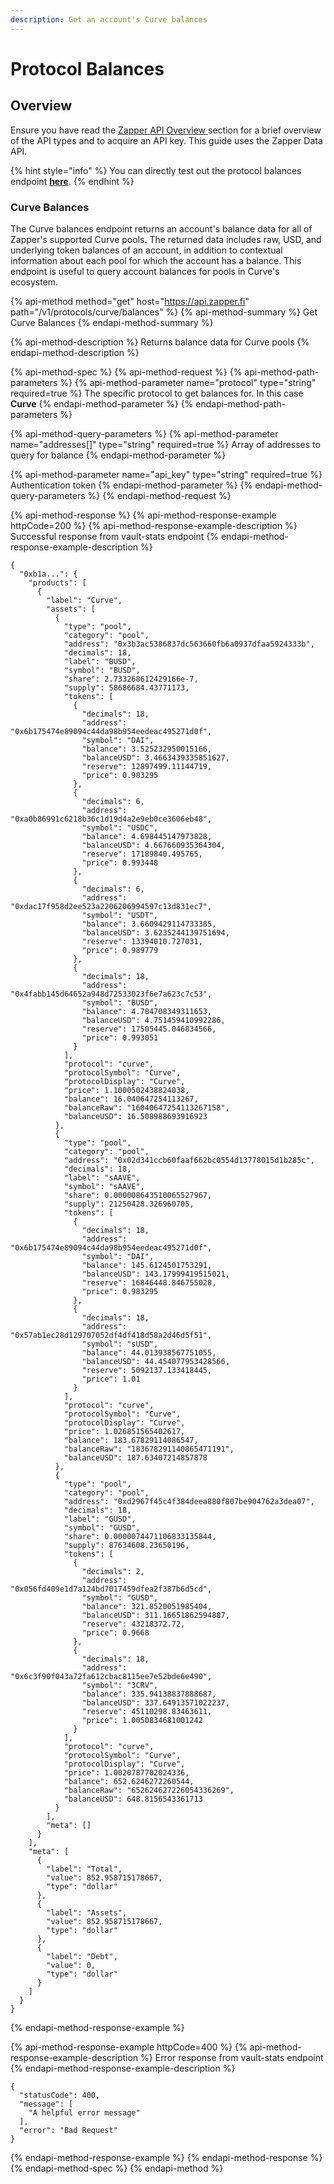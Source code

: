 ```yaml
---
description: Get an account's Curve balances
---
```


# Protocol Balances

## Overview

Ensure you have read the [Zapper API Overview ](../api-getting-started.md)section for a brief overview of the API types and to acquire an API key. This guide uses the Zapper Data API. 

{% hint style="info" %}
You can directly test out the protocol balances endpoint [**here**](https://api.zapper.fi/api/static/index.html#/default/BalanceController_getProtocolBalances).
{% endhint %}

### Curve Balances

The Curve balances endpoint returns an account's balance data for all of Zapper's supported Curve pools. The returned data includes raw, USD, and underlying token balances of an account, in addition to contextual information about each pool for which the account has a balance. This endpoint is useful to query account balances for pools in Curve's ecosystem.

{% api-method method="get" host="https://api.zapper.fi" path="/v1/protocols/curve/balances" %}
{% api-method-summary %}
Get Curve Balances
{% endapi-method-summary %}

{% api-method-description %}
Returns balance data for Curve pools 
{% endapi-method-description %}

{% api-method-spec %}
{% api-method-request %}
{% api-method-path-parameters %}
{% api-method-parameter name="protocol" type="string" required=true %}
The specific protocol to get balances for. In this case **Curve**
{% endapi-method-parameter %}
{% endapi-method-path-parameters %}

{% api-method-query-parameters %}
{% api-method-parameter name="addresses\[\]" type="string" required=true %}
Array of addresses to query for balance
{% endapi-method-parameter %}

{% api-method-parameter name="api\_key" type="string" required=true %}
Authentication token
{% endapi-method-parameter %}
{% endapi-method-query-parameters %}
{% endapi-method-request %}

{% api-method-response %}
{% api-method-response-example httpCode=200 %}
{% api-method-response-example-description %}
Successful response from vault-stats endpoint
{% endapi-method-response-example-description %}

```
{
  "0xb1a...": {
    "products": [
      {
        "label": "Curve",
        "assets": [
          {
            "type": "pool",
            "category": "pool",
            "address": "0x3b3ac5386837dc563660fb6a0937dfaa5924333b",
            "decimals": 18,
            "label": "BUSD",
            "symbol": "BUSD",
            "share": 2.733268612429166e-7,
            "supply": 58686684.43771173,
            "tokens": [
              {
                "decimals": 18,
                "address": "0x6b175474e89094c44da98b954eedeac495271d0f",
                "symbol": "DAI",
                "balance": 3.525232950015166,
                "balanceUSD": 3.4663439335851627,
                "reserve": 12897499.11144719,
                "price": 0.983295
              },
              {
                "decimals": 6,
                "address": "0xa0b86991c6218b36c1d19d4a2e9eb0ce3606eb48",
                "symbol": "USDC",
                "balance": 4.698445147973828,
                "balanceUSD": 4.667660935364304,
                "reserve": 17189840.495765,
                "price": 0.993448
              },
              {
                "decimals": 6,
                "address": "0xdac17f958d2ee523a2206206994597c13d831ec7",
                "symbol": "USDT",
                "balance": 3.6609429114733385,
                "balanceUSD": 3.6235244139751694,
                "reserve": 13394010.727031,
                "price": 0.989779
              },
              {
                "decimals": 18,
                "address": "0x4fabb145d64652a948d72533023f6e7a623c7c53",
                "symbol": "BUSD",
                "balance": 4.784708349311653,
                "balanceUSD": 4.751459410992286,
                "reserve": 17505445.046834566,
                "price": 0.993051
              }
            ],
            "protocol": "curve",
            "protocolSymbol": "Curve",
            "protocolDisplay": "Curve",
            "price": 1.1000502438824038,
            "balance": 16.040647254113267,
            "balanceRaw": "16040647254113267158",
            "balanceUSD": 16.508988693916923
          },
          {
            "type": "pool",
            "category": "pool",
            "address": "0x02d341ccb60faaf662bc0554d13778015d1b285c",
            "decimals": 18,
            "label": "sAAVE",
            "symbol": "sAAVE",
            "share": 0.000008643510065527967,
            "supply": 21250428.326960705,
            "tokens": [
              {
                "decimals": 18,
                "address": "0x6b175474e89094c44da98b954eedeac495271d0f",
                "symbol": "DAI",
                "balance": 145.6124501753291,
                "balanceUSD": 143.17999419515021,
                "reserve": 16846448.846755028,
                "price": 0.983295
              },
              {
                "decimals": 18,
                "address": "0x57ab1ec28d129707052df4df418d58a2d46d5f51",
                "symbol": "sUSD",
                "balance": 44.013938567751055,
                "balanceUSD": 44.454077953428566,
                "reserve": 5092137.133418445,
                "price": 1.01
              }
            ],
            "protocol": "curve",
            "protocolSymbol": "Curve",
            "protocolDisplay": "Curve",
            "price": 1.026851565402617,
            "balance": 183.67829114086547,
            "balanceRaw": "183678291140865471191",
            "balanceUSD": 187.63407214857878
          },
          {
            "type": "pool",
            "category": "pool",
            "address": "0xd2967f45c4f384deea880f807be904762a3dea07",
            "decimals": 18,
            "label": "GUSD",
            "symbol": "GUSD",
            "share": 0.0000074471106833135844,
            "supply": 87634608.23650196,
            "tokens": [
              {
                "decimals": 2,
                "address": "0x056fd409e1d7a124bd7017459dfea2f387b6d5cd",
                "symbol": "GUSD",
                "balance": 321.8520051985404,
                "balanceUSD": 311.16651862594887,
                "reserve": 43218372.72,
                "price": 0.9668
              },
              {
                "decimals": 18,
                "address": "0x6c3f90f043a72fa612cbac8115ee7e52bde6e490",
                "symbol": "3CRV",
                "balance": 335.94138837888687,
                "balanceUSD": 337.64913571022237,
                "reserve": 45110298.83463611,
                "price": 1.0050834681001242
              }
            ],
            "protocol": "curve",
            "protocolSymbol": "Curve",
            "protocolDisplay": "Curve",
            "price": 1.0020787702024336,
            "balance": 652.6246272260544,
            "balanceRaw": "652624627226054336269",
            "balanceUSD": 648.8156543361713
          }
        ],
        "meta": []
      }
    ],
    "meta": [
      {
        "label": "Total",
        "value": 852.958715178667,
        "type": "dollar"
      },
      {
        "label": "Assets",
        "value": 852.958715178667,
        "type": "dollar"
      },
      {
        "label": "Debt",
        "value": 0,
        "type": "dollar"
      }
    ]
  }
}
```
{% endapi-method-response-example %}

{% api-method-response-example httpCode=400 %}
{% api-method-response-example-description %}
Error response from vault-stats endpoint
{% endapi-method-response-example-description %}

```
{
  "statusCode": 400,
  "message": [
    "A helpful error message"
  ],
  "error": "Bad Request"
}

```
{% endapi-method-response-example %}
{% endapi-method-response %}
{% endapi-method-spec %}
{% endapi-method %}
